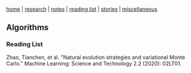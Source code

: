 [home](./index.html)  |  [research](./research.html)  |  [notes](./notes.html)  |  [reading list](./reading_list.html)  |  [stories](./story.html)  |  [miscellaneous](./miscellaneous.html)


## Algorithms

### Reading List
Zhao, Tianchen, et al. "Natural evolution strategies and variational Monte Carlo." Machine Learning: Science and Technology 2.2 (2020): 02LT01.
